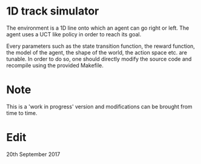 # 1D track simulator

The environment is a 1D line onto which an agent can go right or left. The agent
uses a UCT like policy in order to reach its goal.

Every parameters such as the state transition function, the reward function,
the model of the agent, the shape of the world, the action space etc. are 
tunable. In order to do so, one should directly modify the source code and
recompile using the provided Makefile.

# Note
This is a 'work in progress' version and modifications can be brought from time
to time.

# Edit
20th September 2017


